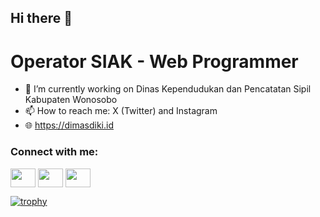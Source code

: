 ## Hi there 👋

# Operator SIAK - Web Programmer
- 🔭 I’m currently working on Dinas Kependudukan dan Pencatatan Sipil Kabupaten Wonosobo
- 📫 How to reach me: X (Twitter) and Instagram
- 🌐 <a href="https://dimasdiki.id" target="_blank">https://dimasdiki.id</a>

<h3 align="left">Connect with me:</h3>
<p align="left" style="color: #FFFFFF;">
<a href="https://x.com/aijuwan" target="blank"><img align="center" src="https://cdn.jsdelivr.net/npm/simple-icons@3.0.1/icons/twitter.svg" alt="" height="30" width="40" /></a>
<a href="https://instagram.com/dimasdikii" target="blank"><img align="center" src="https://cdn.jsdelivr.net/npm/simple-icons@3.0.1/icons/instagram.svg" alt="" height="30" width="40" /></a>
<a href="https://id.linkedin.com/in/dimas-diki-aji-priasetyo-62a201208" target="blank"><img align="center" src="https://cdn.jsdelivr.net/npm/simple-icons@3.0.1/icons/linkedin.svg" alt="" height="30" width="40" /></a>
</p>
  
[![trophy](https://github-profile-trophy.vercel.app/?username=dimasdikii&theme=onedark)](https://github.com/dimasdikii)
